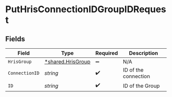 # PutHrisConnectionIDGroupIDRequest


## Fields

| Field                                                 | Type                                                  | Required                                              | Description                                           |
| ----------------------------------------------------- | ----------------------------------------------------- | ----------------------------------------------------- | ----------------------------------------------------- |
| `HrisGroup`                                           | [*shared.HrisGroup](../../models/shared/hrisgroup.md) | :heavy_minus_sign:                                    | N/A                                                   |
| `ConnectionID`                                        | *string*                                              | :heavy_check_mark:                                    | ID of the connection                                  |
| `ID`                                                  | *string*                                              | :heavy_check_mark:                                    | ID of the Group                                       |